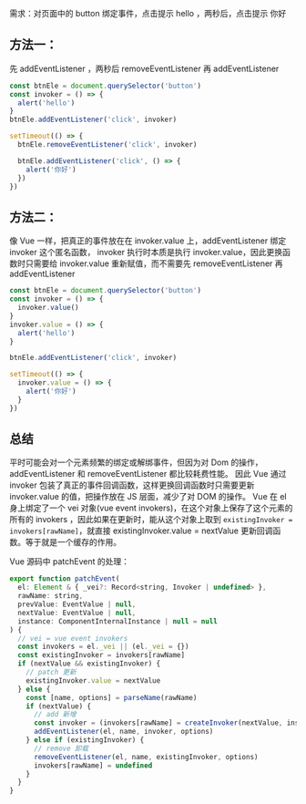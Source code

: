 需求：对页面中的 button 绑定事件，点击提示 hello ，两秒后，点击提示 你好

## 方法一：

先 addEventListener ，两秒后 removeEventListener 再 addEventListener

```js
const btnEle = document.querySelector('button')
const invoker = () => {
  alert('hello')
}
btnEle.addEventListener('click', invoker)

setTimeout(() => {
  btnEle.removeEventListener('click', invoker)

  btnEle.addEventListener('click', () => {
    alert('你好')
  })
})
```

## 方法二：

像 Vue 一样，把真正的事件放在在 invoker.value 上，addEventListener 绑定 invoker 这个匿名函数，
invoker 执行时本质是执行 invoker.value，因此更换函数时只需要给 invoker.value 重新赋值，而不需要先 removeEventListener 再 addEventListener

```js
const btnEle = document.querySelector('button')
const invoker = () => {
  invoker.value()
}
invoker.value = () => {
  alert('hello')
}

btnEle.addEventListener('click', invoker)

setTimeout(() => {
  invoker.value = () => {
    alert('你好')
  }
})
```

## 总结

平时可能会对一个元素频繁的绑定或解绑事件，但因为对 Dom 的操作，addEventListener 和 removeEventListener 都比较耗费性能。
因此 Vue 通过 invoker 包装了真正的事件回调函数，这样更换回调函数时只需要更新 invoker.value 的值，把操作放在 JS 层面，减少了对 DOM 的操作。
Vue 在 el 身上绑定了一个 vei 对象(vue event invokers)，在这个对象上保存了这个元素的所有的 invokers ，因此如果在更新时，能从这个对象上取到 `existingInvoker = invokers[rawName]`，就直接 existingInvoker.value = nextValue 更新回调函数。等于就是一个缓存的作用。

Vue 源码中 patchEvent 的处理：

```js
export function patchEvent(
  el: Element & { _vei?: Record<string, Invoker | undefined> },
  rawName: string,
  prevValue: EventValue | null,
  nextValue: EventValue | null,
  instance: ComponentInternalInstance | null = null
) {
  // vei = vue event invokers
  const invokers = el._vei || (el._vei = {})
  const existingInvoker = invokers[rawName]
  if (nextValue && existingInvoker) {
    // patch 更新
    existingInvoker.value = nextValue
  } else {
    const [name, options] = parseName(rawName)
    if (nextValue) {
      // add 新增
      const invoker = (invokers[rawName] = createInvoker(nextValue, instance))
      addEventListener(el, name, invoker, options)
    } else if (existingInvoker) {
      // remove 卸载
      removeEventListener(el, name, existingInvoker, options)
      invokers[rawName] = undefined
    }
  }
}
```
